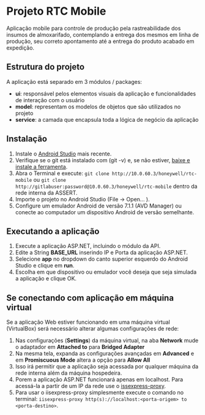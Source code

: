 
# Projeto RTC Mobile

Aplicação mobile para controle de produção pela rastreabilidade dos insumos de almoxarifado, contemplando a entrega dos mesmos em linha de produção, seu correto apontamento até a entrega do produto acabado em expedição.


## Estrutura do projeto

A aplicação está separado em 3 módulos / packages:

- **ui**: responsável pelos elementos visuais da aplicação e funcionalidades de interação com o usuário
- **model**: representam os modelos de objetos que são utilizados no projeto
- **service**: a camada que encapsula toda a lógica de negócio da aplicação


## Instalação

1. Instale o [Android Studio](https://developer.android.com/studio) mais recente.
2. Verifique se o git está instalado com (git -v) e, se não estiver, [baixe e instale a ferramenta](https://git-scm.com/downloads).
3. Abra o Terminal e execute: `git clone http://10.0.60.3/honeywell/rtc-mobile` ou `git clone http://gitlabuser:password@10.0.60.3/honeywell/rtc-mobile` dentro da rede interna da ASSERT.
4. Importe o projeto no Android Studio (File -> Open... ).
5. Configure um emulador Android de versão 7.1.1 (AVD Manager) ou conecte ao computador um dispositivo Android de versão semelhante.


## Executando a aplicação

1. Execute a aplicação ASP.NET, incluindo o módulo da API.
2. Edite a String **BASE_URL** inserindo IP e Porta da aplicação ASP.NET.
3. Selecione **app** no dropdown do canto superior esquerdo do Android Studio e clique em **run**.
4. Escolha em que dispositivo ou emulador você deseja que seja simulada a aplicação e clique OK.


## Se conectando com aplicação em máquina virtual

Se a aplicação Web estiver funcionando em uma máquina virtual (VirtualBox) será necessário alterar algumas configurações de rede:

1. Nas configurações (**Settings**) da máquina virtual, na aba **Network** mude o adaptador em **Attached to** para **Bridged Adapter**
2. Na mesma tela, expanda as configurações avançadas em **Advanced** e em **Promiscuous Mode** altera a opção para **Allow All**
3. Isso irá permitir que a aplicação seja acessada por qualquer máquina da rede interna além da máquina hospedeira.
4. Porem a aplicação ASP.NET funcionará apenas em localhost. Para acessá-la a partir de um IP da rede use o [issexpress-proxy](https://www.npmjs.com/package/iisexpress-proxy).
5. Para usar o iisexpress-proxy simplesmente execute o comando no terminal: `iisexpress-proxy http(s)://localhost:<porta-origem> to <porta-destino>`.
